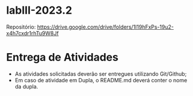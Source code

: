 # labIII-2023.2

Repositório: https://drive.google.com/drive/folders/1I19hFxPs-19u2-x4h7cxdr1rhTu9W8Jf

# Entrega de Atividades

- As atividades solicitadas deverão ser entregues utilizando Git/Github;
- Em caso de atividade em Dupla, o README.md deverá conter o nome da dupla.

